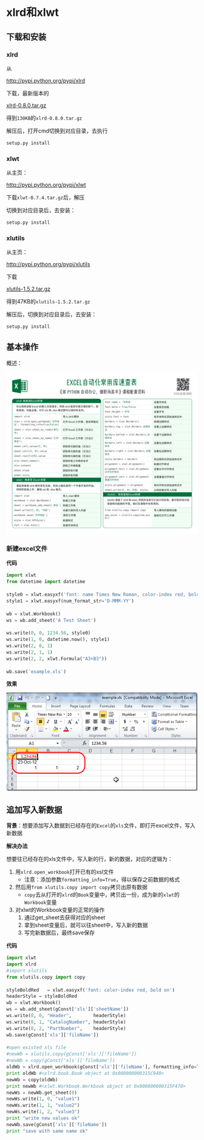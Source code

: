 # xlrd和xlwt

## 下载和安装

### xlrd

从

http://pypi.python.org/pypi/xlrd

下载，最新版本的

[xlrd-0.8.0.tar.gz](http://pypi.python.org/packages/source/x/xlrd/xlrd-0.8.0.tar.gz#md5=32af399c1e8b4b1e0b4752bab069f00b)

得到`130KB`的`xlrd-0.8.0.tar.gz`

解压后，打开cmd切换到对应目录，去执行

```bash
setup.py install
```

### xlwt

从主页：

http://pypi.python.org/pypi/xlwt

下载`xlwt-0.7.4.tar.gz`后，解压

切换到对应目录后，去安装：

```bash
setup.py install
```

### xlutils

从主页：

http://pypi.python.org/pypi/xlutils

下载

[xlutils-1.5.2.tar.gz](http://pypi.python.org/packages/source/x/xlutils/xlutils-1.5.2.tar.gz#md5=424695a602a0bf560b1151675a49b66f)

得到47KB的`xlutils-1.5.2.tar.gz`

解压后，切换到对应目录后，去安装：

```bash
setup.py install
```

## 基本操作

概述：

![python_xlutils_cheat_sheet](../../assets/img/python_xlutils_cheat_sheet.jpg)

### 新建excel文件

**代码**

```python
import xlwt
from datetime import datetime

style0 = xlwt.easyxf('font: name Times New Roman, color-index red, bold on',num_format_str='#,##0.00')
style1 = xlwt.easyxf(num_format_str='D-MMM-YY')

wb = xlwt.Workbook()
ws = wb.add_sheet('A Test Sheet')

ws.write(0, 0, 1234.56, style0)
ws.write(1, 0, datetime.now(), style1)
ws.write(2, 0, 1)
ws.write(2, 1, 1)
ws.write(2, 2, xlwt.Formula("A3+B3"))

wb.save('example.xls')
```

**效果**

![xlwt_created_excel_file](../../assets/img/xlwt_created_excel_file.png)

## 追加写入新数据

**背景**：想要添加写入数据到已经存在的`Excel`的`xls`文件，即打开excel文件，写入新数据

**解决办法**

想要往已经存在的xls文件中，写入新的行，新的数据，对应的逻辑为：

1. 用`xlrd.open_workbook`打开已有的xsl文件
   * 注意：添加参数`formatting_info=True`，得以保存之前数据的格式
2. 然后用`from xlutils.copy import copy`拷贝出原有数据
   * `copy`去从打开的`xlrd`的`Book`变量中，拷贝出一份，成为新的`xlwt`的`Workbook`变量
3. 对xlwt的Workbook变量的正常的操作
   1. 通过get_sheet去获得对应的sheet
   2. 拿到sheet变量后，就可以往sheet中，写入新的数据
   3. 写完新数据后，最终save保存

**代码**

```python
import xlwt
import xlrd
#import xlutils
from xlutils.copy import copy

styleBoldRed   = xlwt.easyxf('font: color-index red, bold on')
headerStyle = styleBoldRed
wb = xlwt.Workbook()
ws = wb.add_sheet(gConst['xls']['sheetName'])
ws.write(0, 0, "Header",        headerStyle)
ws.write(0, 1, "CatalogNumber", headerStyle)
ws.write(0, 2, "PartNumber",    headerStyle)
wb.save(gConst['xls']['fileName'])

#open existed xls file
#newWb = xlutils.copy(gConst['xls']['fileName'])
#newWb = copy(gConst['xls']['fileName'])
oldWb = xlrd.open_workbook(gConst['xls']['fileName'], formatting_info=True)
print oldWb #<xlrd.book.Book object at 0x000000000315C940>
newWb = copy(oldWb)
print newWb #<xlwt.Workbook.Workbook object at 0x000000000315F470>
newWs = newWb.get_sheet(0)
newWs.write(1, 0, "value1")
newWs.write(1, 1, "value2")
newWs.write(1, 2, "value3")
print "write new values ok"
newWb.save(gConst['xls']['fileName'])
print "save with same name ok"
```
